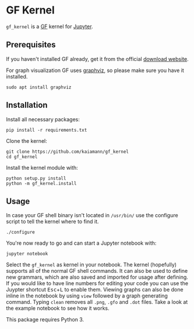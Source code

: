 GF Kernel
===========

`gf_kernel` is a [GF](https://www.grammaticalframework.org/) kernel for [Jupyter](https://jupyter.org/).

Prerequisites
-------------
If you haven't installed GF already, get it from the official [download website](https://www.grammaticalframework.org/download/index.html).


For graph visualization GF uses [graphviz](http://www.graphviz.org/), so please make sure you have it installed.
    
    sudo apt install graphviz

Installation
------------
Install all necessary packages:

    pip install -r requirements.txt

Clone the kernel:

    git clone https://github.com/kaiamann/gf_kernel
    cd gf_kernel

Install the kernel module with:

    python setup.py install
    python -m gf_kernel.install
    

Usage
-----
In case your GF shell binary isn't located in `/usr/bin/` use the configure script to tell the kernel where to find it.

    ./configure

You're now ready to go and can start a Jupyter notebook with:

    jupyter notebook


Select the `gf_kernel` as kernel in your notebook.
The kernel (hopefully) supports all of the normal GF shell commands.
It can also be used to define new grammars, which are also saved and imported for usage after defining.
If you would like to have line numbers for editing your code you can use the Juypter shortcut <kbd>Esc</kbd>+<kbd>L</kbd> to enable them. 
Viewing graphs can also be done inline in the notebook by using `view` followed by a graph generating command. 
Typing `clean` removes all `.png`, `.gfo` and `.dot` files.
Take a look at the example notebook to see how it works.

This package requires Python 3.